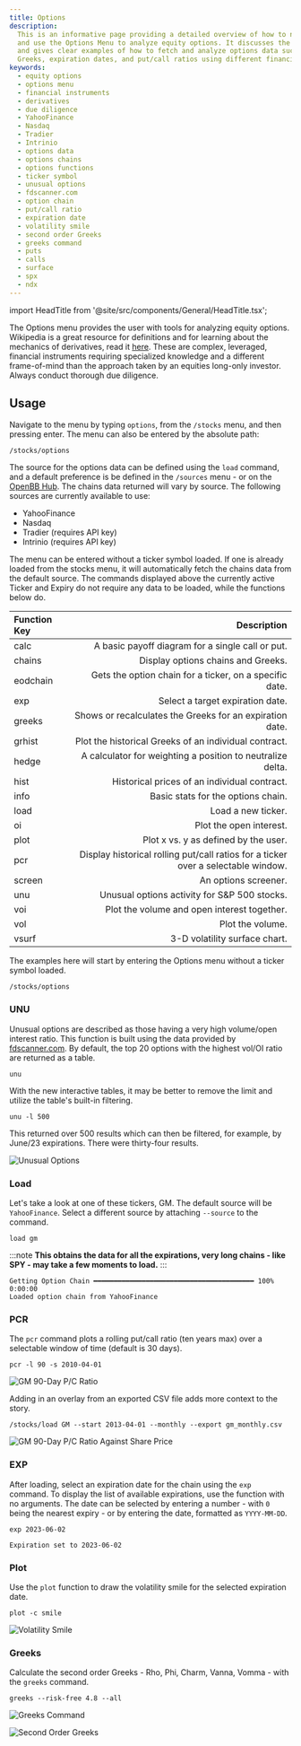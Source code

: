 ```yaml
---
title: Options
description:
  This is an informative page providing a detailed overview of how to navigate
  and use the Options Menu to analyze equity options. It discusses the functions,
  and gives clear examples of how to fetch and analyze options data such as chains,
  Greeks, expiration dates, and put/call ratios using different financial data sources.
keywords:
  - equity options
  - options menu
  - financial instruments
  - derivatives
  - due diligence
  - YahooFinance
  - Nasdaq
  - Tradier
  - Intrinio
  - options data
  - options chains
  - options functions
  - ticker symbol
  - unusual options
  - fdscanner.com
  - option chain
  - put/call ratio
  - expiration date
  - volatility smile
  - second order Greeks
  - greeks command
  - puts
  - calls
  - surface
  - spx
  - ndx
---
```


import HeadTitle from '@site/src/components/General/HeadTitle.tsx';

<HeadTitle title="Options - Stocks - Menus | OpenBB Terminal Docs" />

The Options menu provides the user with tools for analyzing equity options. Wikipedia is a great resource for definitions and for learning about the mechanics of derivatives, read it [here](<https://en.wikipedia.org/wiki/Option_(finance)>). These are complex, leveraged, financial instruments requiring specialized knowledge and a different frame-of-mind than the approach taken by an equities long-only investor. Always conduct thorough due diligence.

## Usage

Navigate to the menu by typing `options`, from the `/stocks` menu, and then pressing enter. The menu can also be entered by the absolute path:

```console
/stocks/options
```

The source for the options data can be defined using the `load` command, and a default preference is be defined in the `/sources` menu - or on the [OpenBB Hub](https://my.openbb.co). The chains data returned will vary by source. The following sources are currently available to use:

- YahooFinance
- Nasdaq
- Tradier (requires API key)
- Intrinio (requires API key)

The menu can be entered without a ticker symbol loaded. If one is already loaded from the stocks menu, it will automatically fetch the chains data from the default source. The commands displayed above the currently active Ticker and Expiry do not require any data to be loaded, while the functions below do.

| Function Key |                                                                       Description |
| :----------- | --------------------------------------------------------------------------------: |
| calc         |                                  A basic payoff diagram for a single call or put. |
| chains       |                                                Display options chains and Greeks. |
| eodchain     |                           Gets the option chain for a ticker, on a specific date. |
| exp          |                                                  Select a target expiration date. |
| greeks       |                          Shows or recalculates the Greeks for an expiration date. |
| grhist       |                             Plot the historical Greeks of an individual contract. |
| hedge        |                        A calculator for weighting a position to neutralize delta. |
| hist         |                                      Historical prices of an individual contract. |
| info         |                                                Basic stats for the options chain. |
| load         |                                                                Load a new ticker. |
| oi           |                                                           Plot the open interest. |
| plot         |                                              Plot x vs. y as defined by the user. |
| pcr          | Display historical rolling put/call ratios for a ticker over a selectable window. |
| screen       |                                                              An options screener. |
| unu          |                                      Unusual options activity for S&P 500 stocks. |
| voi          |                                       Plot the volume and open interest together. |
| vol          |                                                                  Plot the volume. |
| vsurf        |                                                     3-D volatility surface chart. |

The examples here will start by entering the Options menu without a ticker symbol loaded.

```console
/stocks/options
```

### UNU

Unusual options are described as those having a very high volume/open interest ratio. This function is built using the data provided by [fdscanner.com](https://fdscanner.com). By default, the top 20 options with the highest vol/OI ratio are returned as a table.

```console
unu
```

With the new interactive tables, it may be better to remove the limit and utilize the table's built-in filtering.

```console
unu -l 500
```

This returned over 500 results which can then be filtered, for example, by June/23 expirations. There were thirty-four results.

![Unusual Options](https://user-images.githubusercontent.com/85772166/234757578-da79b032-416b-4e0a-b759-a05f651f28a2.png)

### Load

Let's take a look at one of these tickers, GM. The default source will be `YahooFinance`. Select a different source by attaching `--source` to the command.

```console
load gm
```

:::note
**This obtains the data for all the expirations, very long chains - like SPY - may take a few moments to load.**
:::

```console
Getting Option Chain ━━━━━━━━━━━━━━━━━━━━━━━━━━━━━━━━━━━━━━━━ 100% 0:00:00
Loaded option chain from YahooFinance
```

### PCR

The `pcr` command plots a rolling put/call ratio (ten years max) over a selectable window of time (default is 30 days).

```console
pcr -l 90 -s 2010-04-01
```

![GM 90-Day P/C Ratio](https://user-images.githubusercontent.com/85772166/234757627-8250700b-1586-4535-948e-33d6ff18c4a2.png)

Adding in an overlay from an exported CSV file adds more context to the story.

```console
/stocks/load GM --start 2013-04-01 --monthly --export gm_monthly.csv
```

![GM 90-Day P/C Ratio Against Share Price](https://user-images.githubusercontent.com/85772166/234757705-0bc63a89-0cb8-4d32-a403-2a8aa7b0337a.png)

### EXP

After loading, select an expiration date for the chain using the `exp` command. To display the list of available expirations, use the function with no arguments. The date can be selected by entering a number - with `0` being the nearest expiry - or by entering the date, formatted as `YYYY-MM-DD`.

```console
exp 2023-06-02
```

```console
Expiration set to 2023-06-02
```

### Plot

Use the `plot` function to draw the volatility smile for the selected expiration date.

```console
plot -c smile
```

![Volatility Smile](https://user-images.githubusercontent.com/85772166/234757758-537ada39-cf47-49e3-a861-b97c4b7a9919.png)

### Greeks

Calculate the second order Greeks - Rho, Phi, Charm, Vanna, Vomma - with the `greeks` command.

```console
greeks --risk-free 4.8 --all
```

![Greeks Command](https://user-images.githubusercontent.com/85772166/234757813-c6a7b04f-3a20-4c7b-841b-1cd3fec7c088.png)

![Second Order Greeks](https://user-images.githubusercontent.com/85772166/234757864-749ff78e-00c3-465a-b1b1-f4d0d2991c84.png)
